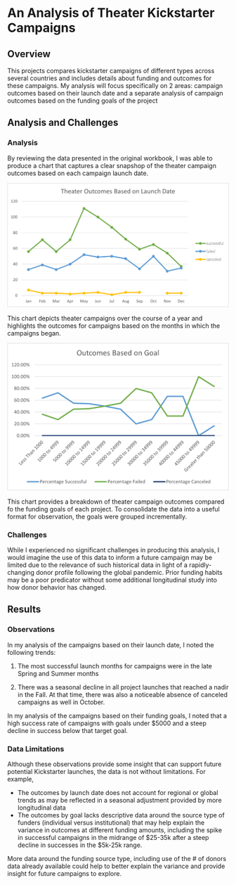 # An Analysis of Theater Kickstarter Campaigns
## Overview

This projects compares kickstarter campaigns of different types across several countries and includes details about funding and outcomes for these campaigns.
My analysis will focus specifically on 2 areas: campaign outcomes based on their launch date and a separate analysis of campaign outcomes based on the funding goals of the project

## Analysis and Challenges
### Analysis
By reviewing the data presented in the original workbook, I was able to produce a chart that captures a clear snapshop of the theater campaign outcomes based on each campaign launch date. 

![Theater Outcomes Vs Campaign Launch](https://github.com/FinTechNOLA/Kickstarter-analysis/blob/main/Resources/Theater_Outcomes_vs_Launch.png) 

This chart depicts theater campaigns over the course of a year and highlights the outcomes for campaigns based on the months in which the campaigns began. 

![Kickstart Outcomes Vs Goals](https://github.com/FinTechNOLA/Kickstarter-analysis/blob/main/Resources/Outcomes_vs_Goals.png) 

This chart provides a breakdown of theater campaign outcomes compared fo the funding goals of each project. To consolidate the data into a useful format for observation, the goals were grouped incrementally. 

### Challenges
While I experienced no significant challenges in producing this analysis, I would imagine the use of this data to inform a future campaign may be limited due to the relevance of such historical data in light of a rapidly-changing donor profile following the global pandemic. Prior funding habits may be a poor predicator without some additional longitudinal study into how donor behavior has changed.

## Results 
### Observations
In my analysis of the campaigns based on their launch date, I noted the following trends: 

1. The most successful launch months for campaigns were in the late Spring and Summer months  

2. There was a seasonal decline in all project launches that reached a nadir in the Fall. At that time, there was also a noticeable absence of canceled campaigns as well in October.

In my analysis of the campaigns based on their funding goals, I noted that a high success rate of campaigns with goals under $5000 and a steep decline in success below that target goal. 

### Data Limitations
Although these observations provide some insight that can support future potential Kickstarter launches, the data is not without limitations. For example, 
- The outcomes by launch date does not account for regional or global trends as may be reflected in a seasonal adjustment provided by more longitudinal data
- The outcomes by goal lacks descriptive data around the source type of funders (individual versus institutional) that may help explain the variance in outcomes at different funding amounts, including the spike in successful campaigns in the midrange of $25-35k after a steep decline in successes in the $5k-25k range. 
 
More data around the funding source type, including use of the # of donors data already available could help to better explain the variance and provide insight for future campaigns to explore. 


